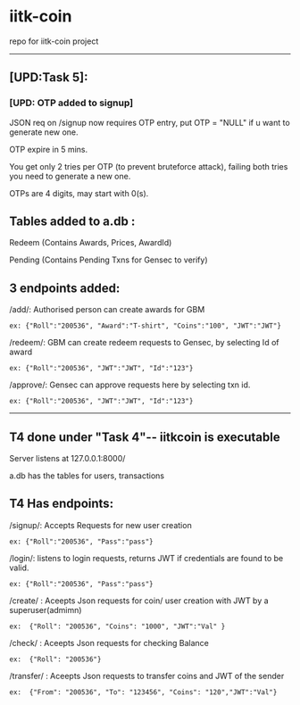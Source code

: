 # iitk-coin

repo for iitk-coin project 



--------------------------------------------------------------------
## [UPD:Task 5]:

### [UPD: OTP added to signup]

JSON req on /signup now requires OTP entry, put OTP = "NULL" if u want to generate new one.

OTP expire in 5 mins. 

You get only 2 tries per OTP (to prevent bruteforce attack), failing both tries you need to generate a new one.

OTPs are 4 digits, may start with 0(s).


## Tables added to a.db :



Redeem (Contains Awards, Prices, AwardId)

Pending (Contains Pending Txns for Gensec to verify)



## 3 endpoints added:



/add/: Authorised person can create awards for GBM

```ex: {"Roll":"200536", "Award":"T-shirt", "Coins":"100", "JWT":"JWT"}```



/redeem/: GBM can create redeem requests to Gensec, by selecting Id of award

```ex: {"Roll":"200536", "JWT":"JWT", "Id":"123"}```



/approve/: Gensec can approve requests here by selecting txn id.

```ex: {"Roll":"200536", "JWT":"JWT", "Id":"123"}```




--------------------------------------------------------------------
## T4 done under "Task 4"-- iitkcoin is executable


Server listens at 127.0.0.1:8000/

a.db has the tables for users, transactions


## T4 Has endpoints:


/signup/: Accepts Requests for new user creation

```ex: {"Roll":"200536", "Pass":"pass"}```



/login/: listens to login requests, returns JWT if credentials are found to be valid.

```ex: {"Roll":"200536", "Pass":"pass"}```



/create/ : Aceepts Json requests for coin/ user creation with JWT by a superuser(admimn)

```ex:  {"Roll": "200536", "Coins": "1000", "JWT":"Val" }```



/check/ : Aceepts Json requests for checking Balance 

```ex:  {"Roll": "200536"}```



/transfer/ : Aceepts Json requests to transfer coins  and JWT of the sender

```ex:  {"From": "200536", "To": "123456", "Coins": "120","JWT":"Val"} ```


